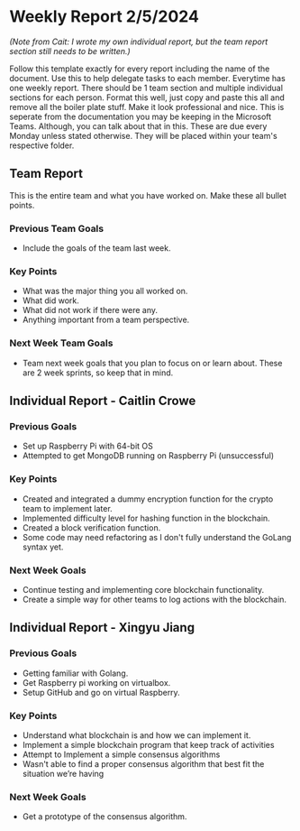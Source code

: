 # Weekly Report 2/5/2024
*(Note from Cait: I wrote my own individual report, but the team report section still needs to be written.)*

Follow this template exactly for every report including the name of the document. Use this to help delegate tasks to each member. Everytime has one weekly report. There should be 1 team section and multiple individual sections for each person.
Format this well, just copy and paste this all and remove all the boiler plate stuff. Make it look professional and nice. This is seperate from the documentation you may be keeping in the Microsoft Teams. Although, you can talk about that in this. These are due every Monday unless stated otherwise. They will be placed within your team's respective folder.

## Team Report
This is the entire team and what you have worked on. Make these all bullet points.

### Previous Team Goals
- Include the goals of the team last week.

### Key Points
- What was the major thing you all worked on.
- What did work.
- What did not work if there were any.
- Anything important from a team perspective.

### Next Week Team Goals
- Team next week goals that you plan to focus on or learn about. These are 2 week sprints, so keep that in mind.

## Individual Report - Caitlin Crowe
### Previous Goals
- Set up Raspberry Pi with 64-bit OS
- Attempted to get MongoDB running on Raspberry Pi (unsuccessful)

### Key Points
- Created and integrated a dummy encryption function for the crypto team to implement later.
- Implemented difficulty level for hashing function in the blockchain.
- Created a block verification function.
- Some code may need refactoring as I don't fully understand the GoLang syntax yet.

### Next Week Goals
- Continue testing and implementing core blockchain functionality.
- Create a simple way for other teams to log actions with the blockchain.

## Individual Report - Xingyu Jiang
### Previous Goals
- Getting familiar with Golang.
- Get Raspberry pi working on virtualbox.
- Setup GitHub and go on virtual Raspberry.
### Key Points
- Understand what blockchain is and how we can implement it.
- Implement a simple blockchain program that keep track of activities
- Attempt to Implement a simple consensus algorithms
- Wasn't able to find a proper consensus algorithm that best fit the situation we’re having

### Next Week Goals
- Get a prototype of the consensus algorithm.

